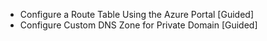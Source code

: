 - Configure a Route Table Using the Azure Portal [Guided]
- Configure Custom DNS Zone for Private Domain [Guided]

